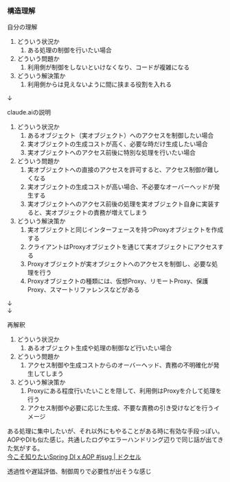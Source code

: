 ### 構造理解
自分の理解
1. どういう状況か
    1. ある処理の制御を行いたい場合
2. どういう問題か
    1. 利用側が制御をしないといけなくなり、コードが複雑になる
3. どういう解決策か
    1. 利用側からは見えないように間に挟まる役割を入れる

↓

claude.aiの説明
1. どういう状況か
   1. あるオブジェクト（実オブジェクト）へのアクセスを制御したい場合
   2. 実オブジェクトの生成コストが高く、必要な時だけ生成したい場合
   3. 実オブジェクトへのアクセス前後に特別な処理を行いたい場合
2. どういう問題か
   1. 実オブジェクトへの直接のアクセスを許可すると、アクセス制御が難しくなる 
   2. 実オブジェクトの生成コストが高い場合、不必要なオーバーヘッドが発生する
   3. 実オブジェクトへのアクセス前後の処理を実オブジェクト自身に実装すると、実オブジェクトの責務が増えてしまう
3. どういう解決策か 
   1. 実オブジェクトと同じインターフェースを持つProxyオブジェクトを作成する
   2. クライアントはProxyオブジェクトを通じて実オブジェクトにアクセスする
   3. Proxyオブジェクトが実オブジェクトへのアクセスを制御し、必要な処理を行う
   4. Proxyオブジェクトの種類には、仮想Proxy、リモートProxy、保護Proxy、スマートリファレンスなどがある


↓\
↓

再解釈
1. どういう状況か
   1. あるオブジェクト生成や処理の制御など行いたい場合 
2. どういう問題か
   1. アクセス制御や生成コストからのオーバーヘッド、責務の不明確化が発生してしまう
3. どういう解決策か
   1. Proxyにある程度行いたいことを隠して、利用側はProxyを介して処理を行う
   2. アクセス制御や必要に応じた生成、不要な責務の引き受けなどを行うイメージ


ある処理に集中したいが、それ以外にもやることがある時に有効な手段っぽい。\
AOPやDIも似た感じ。共通したログやエラーハンドリング辺りで同じ話が出てきた気がする。\
[今こそ知りたいSpring DI x AOP #jsug | ドクセル](https://www.docswell.com/s/MasatoshiTada/Z818E5-spring-di-aop-for-every-developers#p56)

透過性や遅延評価、制御周りで必要性が出そうな感じ